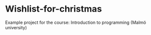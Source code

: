 # Wishlist-for-christmas
Example project for the course: Introduction to programming (Malmö university)
